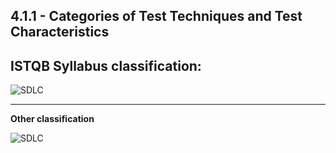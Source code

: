 ## 4.1.1 - **Categories of Test Techniques and Test Characteristics**

## **ISTQB Syllabus classification:**

![**SDLC**](../../../images/istqb/test_types/test_types.png)

___

**Other classification**

![**SDLC**](../../../images/istqb/test_types/test_types_class.png)
